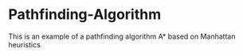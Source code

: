 # Pathfinding-Algorithm
This is an example of a pathfinding algorithm A* based on Manhattan heuristics
